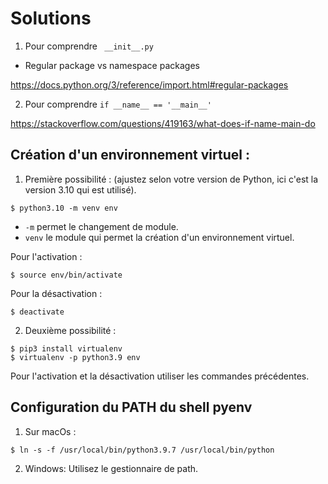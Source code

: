 # Solutions

1. Pour comprendre ` __init__.py`

- Regular package vs namespace packages

https://docs.python.org/3/reference/import.html#regular-packages

2. Pour comprendre `if __name__ == '__main__'`

https://stackoverflow.com/questions/419163/what-does-if-name-main-do

## Création d'un environnement virtuel :

1. Première possibilité : (ajustez selon votre version de Python, ici c'est la
version 3.10 qui est utilisé).
````
$ python3.10 -m venv env
````

- `-m` permet le changement de module.
- `venv` le module qui permet la création d'un environnement virtuel.

Pour l'activation :

````
$ source env/bin/activate
````

Pour la désactivation :

`````
$ deactivate
`````

2. Deuxième possibilité :
````
$ pip3 install virtualenv
$ virtualenv -p python3.9 env
````

Pour l'activation et la désactivation utiliser les commandes précédentes.

## Configuration du PATH du shell pyenv

1. Sur macOs :

````
$ ln -s -f /usr/local/bin/python3.9.7 /usr/local/bin/python
````

2. Windows:
Utilisez le gestionnaire de path.